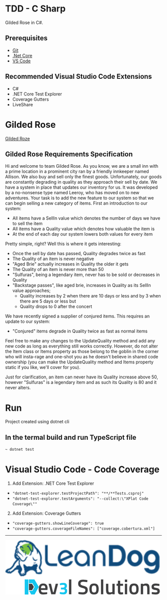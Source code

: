 # TDD - C Sharp

Gilded Rose in C#.

## Prerequisites

- [Git](https://github.com/)
- [.Net Core](https://dotnet.microsoft.com/en-us/download/)
- [VS Code](https://code.visualstudio.com/)

## Recommended Visual Studio Code Extensions

- C#
- .NET Core Test Explorer
- Coverage Gutters
- LiveShare


# Gilded Rose

[Gilded Roze](https://github.com/emilybache/GildedRose-Refactoring-Kata)

## Gilded Rose Requirements Specification

Hi and welcome to team Gilded Rose. As you know, we are a small inn with a prime location in a
prominent city ran by a friendly innkeeper named Allison. We also buy and sell only the finest goods.
Unfortunately, our goods are constantly degrading in quality as they approach their sell by date. We
have a system in place that updates our inventory for us. It was developed by a no-nonsense type named
Leeroy, who has moved on to new adventures. Your task is to add the new feature to our system so that
we can begin selling a new category of items. First an introduction to our system:

- All items have a SellIn value which denotes the number of days we have to sell the item
- All items have a Quality value which denotes how valuable the item is
- At the end of each day our system lowers both values for every item

Pretty simple, right? Well this is where it gets interesting:

- Once the sell by date has passed, Quality degrades twice as fast
- The Quality of an item is never negative
- "Aged Brie" actually increases in Quality the older it gets
- The Quality of an item is never more than 50
- "Sulfuras", being a legendary item, never has to be sold or decreases in Quality
- "Backstage passes", like aged brie, increases in Quality as its SellIn value approaches;
  - Quality increases by 2 when there are 10 days or less and by 3 when there are 5 days or less but
  - Quality drops to 0 after the concert

We have recently signed a supplier of conjured items. This requires an update to our system:

- "Conjured" items degrade in Quality twice as fast as normal items

Feel free to make any changes to the UpdateQuality method and add any new code as long as everything
still works correctly. However, do not alter the Item class or Items property as those belong to the
goblin in the corner who will insta-rage and one-shot you as he doesn't believe in shared code
ownership (you can make the UpdateQuality method and Items property static if you like, we'll cover
for you).

Just for clarification, an item can never have its Quality increase above 50, however "Sulfuras" is a
legendary item and as such its Quality is 80 and it never alters.


# Run

Project created using dotnet cli

## In the termal build and run TypeScript file

```bash
~ dotnet test
```


# Visual Studio Code - Code Coverage

1. Add Extension: .NET Core Test Explorer
  - `"dotnet-test-explorer.testProjectPath": "**/**Tests.csproj"`
  - `"dotnet-test-explorer.testArguments": "--collect:\"XPlat Code Coverage\""`

2. Add Extension: Coverage Gutters
  - `"coverage-gutters.showLineCoverage": true`
  - `"coverage-gutters.coverageFileNames": ["coverage.cobertura.xml"]`


---

![](/assets/dev3l-solutions-logo-lean-dog.png)
